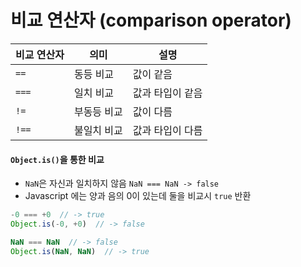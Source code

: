# 비교 연산자 (comparison operator)

| 비교 연산자 | 의미     | 설명        |
| ------ | ------ | --------- |
| `==`   | 동등 비교  | 값이 같음     |
| `===`  | 일치 비교  | 값과 타입이 같음 |
| `!=`   | 부동등 비교 | 값이 다름     |
| `!==`  | 불일치 비교 | 값과 타입이 다름 |

#### `Object.is()`을 통한 비교

- `NaN`은 자신과 일치하지 않음 `NaN === NaN -> false`
- Javascript 에는 양과 음의 0이 있는데 둘을 비교시 `true` 반환

```js
-0 === +0  // -> true
Object.is(-0, +0)  // -> false

NaN === NaN  // -> false
Object.is(NaN, NaN)  // -> true
```
